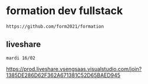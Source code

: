 # formation dev fullstack

    https://github.com/form2021/formation

## liveshare

    mardi 16/02

https://prod.liveshare.vsengsaas.visualstudio.com/join?1385DE286D62F362A671381C52D65BAED945
